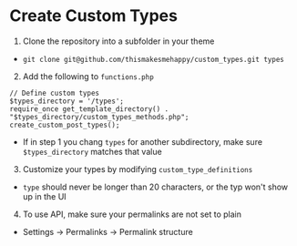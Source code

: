 # Create Custom Types

1. Clone the repository into a subfolder in your theme
 - `git clone git@github.com/thismakesmehappy/custom_types.git types`
2. Add the following to `functions.php`
 ```
// Define custom types
$types_directory = '/types';
require_once get_template_directory() . "$types_directory/custom_types_methods.php";
create_custom_post_types();
 ```
- If in step 1 you chang `types` for another subdirectory, make sure `$types_directory` matches that value
3. Customize your types by modifying `custom_type_definitions`
 - `type` should never be longer than 20 characters, or the typ won't show up in the UI

4. To use API, make sure your permalinks are not set to plain
 - Settings -> Permalinks -> Permalink structure